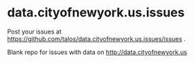 data.cityofnewyork.us.issues
============================

Post your issues at https://github.com/talos/data.cityofnewyork.us.issues/issues .

Blank repo for issues with data on http://data.cityofnewyork.us
